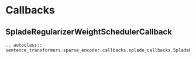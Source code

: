 # Callbacks

## SpladeRegularizerWeightSchedulerCallback
```{eval-rst}
.. autoclass:: sentence_transformers.sparse_encoder.callbacks.splade_callbacks.SpladeRegularizerWeightSchedulerCallback
``` 
